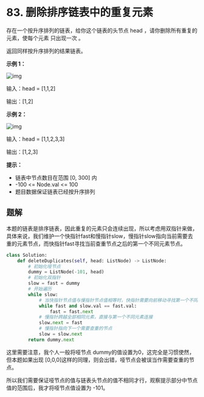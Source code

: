 # 83. 删除排序链表中的重复元素

存在一个按升序排列的链表，给你这个链表的头节点 head ，请你删除所有重复的元素，使每个元素 只出现一次 。

返回同样按升序排列的结果链表。

 

**示例 1：**

![img](https://assets.leetcode.com/uploads/2021/01/04/list1.jpg)

输入：head = [1,1,2]

输出：[1,2]

**示例 2：**

![img](https://assets.leetcode.com/uploads/2021/01/04/list2.jpg)

输入：head = [1,1,2,3,3]

输出：[1,2,3]

**提示：**

- 链表中节点数目在范围 [0, 300] 内
- -100 <= Node.val <= 100
- 题目数据保证链表已经按升序排列

## 题解

本题的链表是排序链表，因此重复的元素只会连续出现，所以考虑用双指针来做，具体来说，我们维护一个快指针fast和慢指针slow，慢指针slow指向当前需要去重的元素节点，而快指针fast寻找当前查重节点之后的第一个不同元素节点。

```python
class Solution:
    def deleteDuplicates(self, head: ListNode) -> ListNode:
        # 初始化哑节点
        dummy = ListNode(-101, head)
        # 初始化双指针
        slow = fast = dummy
        # 开始遍历
        while slow:
            # 当快指针节点值与慢指针节点值相等时，快指针需要向前移动寻找第一个不同节点
            while fast and slow.val == fast.val:
                fast = fast.next
            # 慢指针跨越全部相同元素，直接与第一个不同元素连接
            slow.next = fast
            # 慢指针指向下一个需要查重的节点
            slow = slow.next
        return dummy.next
```

这里需要注意，我个人一般将哑节点 dummy的值设置为0，这完全是习惯使然，但本题如果出现 [0,0,0]这样的同理，则会出错，哑节点会被误当作需要查重的节点。

所以我们需要保证哑节点的值与链表头节点的值不相同才行，观察提示部分中节点值的范围后，我才将哑节点值设置为 -101。